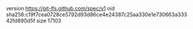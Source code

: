version https://git-lfs.github.com/spec/v1
oid sha256:c19f7cea0728ce5792d93d86ce4e24387c25aa330e1e730663a33342fd890d5f
size 17103
